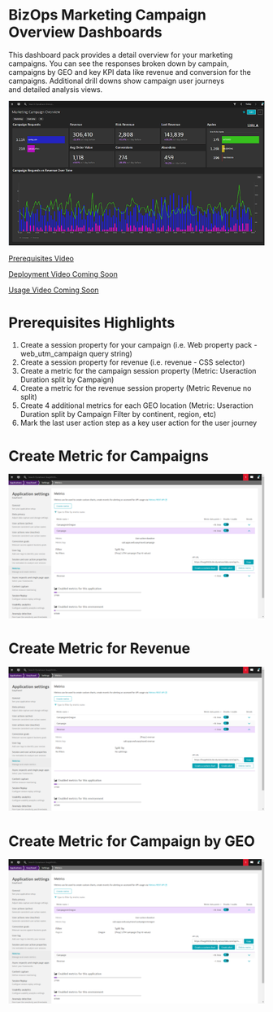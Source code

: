 # BizOps Marketing Campaign Overview Dashboards

This dashboard pack provides a detail overview for your marketing campaigns. You can see the responses broken down by campain, <br>
campaigns by GEO and key KPI data like revenue and conversion for the campaigns. Additional drill downs show campaign user journeys <br>
and detailed analysis views. <br>

![Marketing Campaign Overview](image/MCO.png)

[Prerequisites Video](https://youtu.be/TryamssXZKo "Prereq Video")

[Deployment Video Coming Soon]()

[Usage Video Coming Soon]()

# Prerequisites Highlights

1. Create a session property for your campaign (i.e. Web property pack - web\_utm\_campaign query string)
2. Create a session property for revenue (i.e. revenue - CSS selector)
3. Create a metric for the campaign session property (Metric: Useraction Duration split by Campaign)
4. Create a metric for the revenue session property (Metric Revenue no split)
5. Create 4 additional metrics for each GEO location (Metric: Useraction Duration split by Campaign Filter by continent, region, etc)
6. Mark the last user action step as a key user action for the user journey

# Create Metric for Campaigns

![Marketing Campaign Overview](image/MCOCampaigns.png)

# Create Metric for Revenue

![Marketing Campaign Overview](image/MCORevenue.png)

# Create Metric for Campaign by GEO

![Marketing Campaign Overview](image/MCOCampaignsByGEO.png)

